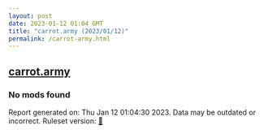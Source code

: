 ```yaml
---
layout: post
date: 2023-01-12 01:04 GMT
title: "carrot.army (2023/01/12)"
permalink: /carrot-army.html
---
```



## [carrot.army](https://carrot.army)

### No mods found

Report generated on: Thu Jan 12 01:04:30 2023. Data may be outdated or incorrect.
Ruleset version: [🧁](/version-cupcake)
